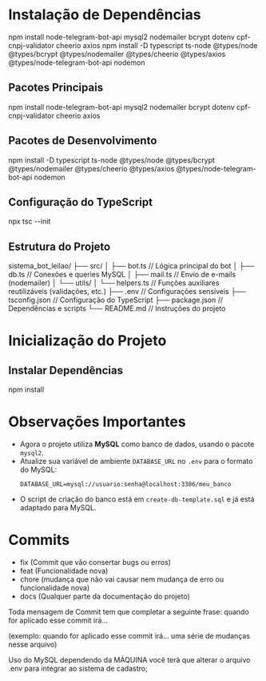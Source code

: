 # Instalação de Dependências
npm install node-telegram-bot-api mysql2 nodemailer bcrypt dotenv cpf-cnpj-validator cheerio axios
npm install -D typescript ts-node @types/node @types/bcrypt @types/nodemailer @types/cheerio @types/axios @types/node-telegram-bot-api nodemon

## Pacotes Principais
npm install node-telegram-bot-api mysql2 nodemailer bcrypt dotenv cpf-cnpj-validator cheerio axios


## Pacotes de Desenvolvimento
npm install -D typescript ts-node @types/node @types/bcrypt @types/nodemailer @types/cheerio @types/axios @types/node-telegram-bot-api nodemon


## Configuração do TypeScript
npx tsc --init


## Estrutura do Projeto

sistema_bot_leilao/
├── src/
│   ├── bot.ts                 // Lógica principal do bot
│   ├── db.ts                  // Conexões e queries MySQL
│   ├── mail.ts                // Envio de e-mails (nodemailer)
│   └── utils/
│       └── helpers.ts         // Funções auxiliares reutilizáveis (validações, etc.)
├── .env                       // Configurações sensíveis
├── tsconfig.json             // Configuração do TypeScript
├── package.json              // Dependências e scripts
└── README.md                 // Instruções do projeto


# Inicialização do Projeto
## Instalar Dependências
npm install


# Observações Importantes

- Agora o projeto utiliza **MySQL** como banco de dados, usando o pacote `mysql2`.
- Atualize sua variável de ambiente `DATABASE_URL` no `.env` para o formato do MySQL:
  ```
  DATABASE_URL=mysql://usuario:senha@localhost:3306/meu_banco
  ```
- O script de criação do banco está em `create-db-template.sql` e já está adaptado para MySQL.

# Commits

- fix (Commit que vão consertar bugs ou erros)
- feat (Funcionalidade nova)
- chore (mudança que não vai causar nem mudança de erro ou funcionalidade nova)
- docs (Qualquer parte da documentação do projeto)

Toda mensagem de Commit tem que completar a seguinte frase: quando for aplicado esse commit irá...

(exemplo: quando for aplicado esse commit irá... uma série de mudanças nesse arquivo)




Uso do MySQL dependendo da MÁQUINA você terá que alterar o arquivo .env para integrar ao sistema de cadastro;
